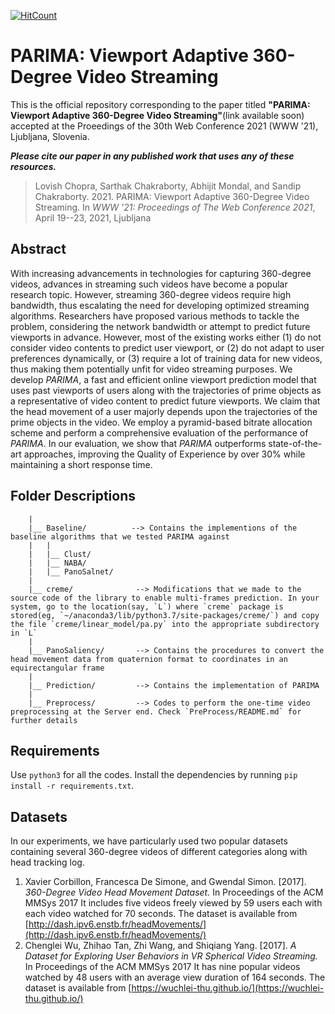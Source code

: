 [![HitCount](http://hits.dwyl.com/sarthak-chakraborty/PARIMA.svg)](http://hits.dwyl.com/sarthak-chakraborty/PARIMA)

# PARIMA: Viewport Adaptive 360-Degree Video Streaming

This is the official repository corresponding to the paper titled **"PARIMA: Viewport Adaptive 360-Degree Video Streaming"**(link available soon) accepted at the Proeedings of the 30th Web Conference 2021 (WWW '21), Ljubljana, Slovenia.

***Please cite our paper in any published work that uses any of these resources.***

> Lovish Chopra, Sarthak Chakraborty, Abhijit Mondal, and Sandip Chakraborty. 2021. PARIMA: Viewport Adaptive 360-Degree Video Streaming. In *WWW '21: Proceedings of The Web Conference 2021*, April 19--23, 2021, Ljubljana


## Abstract

With increasing advancements in technologies for capturing 360-degree videos, advances in streaming such videos have become a popular research topic. However, streaming 360-degree videos require high bandwidth, thus escalating the need for developing optimized streaming algorithms. Researchers have proposed various methods to tackle the problem, considering the network bandwidth or attempt to predict future viewports in advance. However, most of the existing works either (1) do not consider video contents to predict user viewport, or (2) do not adapt to user preferences dynamically, or (3) require a lot of training data for new videos, thus making them potentially unfit for video streaming purposes. We develop *PARIMA*, a fast and efficient online viewport prediction model that uses past viewports of users along with the trajectories of prime objects as a representative of video content to predict future viewports. We claim that the head movement of a user majorly depends upon the trajectories of the prime objects in the video. We employ a pyramid-based bitrate allocation scheme and perform a comprehensive evaluation of the performance of *PARIMA*. In our evaluation, we show that *PARIMA* outperforms state-of-the-art approaches, improving the Quality of Experience by over 30% while maintaining a short response time.


## Folder Descriptions
		
		|
		|__ Baseline/          --> Contains the implementions of the baseline algorithms that we tested PARIMA against
		|   |
		|   |__ Clust/
		|   |__ NABA/
		|   |__ PanoSalnet/
		|
		|__ creme/              --> Modifications that we made to the source code of the library to enable multi-frames prediction. In your system, go to the location(say, `L`) where `creme` package is stored(eg, `~/anaconda3/lib/python3.7/site-packages/creme/`) and copy the file `creme/linear_model/pa.py` into the appropriate subdirectory in `L` 
		|
		|__ PanoSaliency/       --> Contains the procedures to convert the head movement data from quaternion format to coordinates in an equirectangular frame
		|
		|__ Prediction/         --> Contains the implementation of PARIMA
		|
		|__ Preprocess/         --> Codes to perform the one-time video preprocessing at the Server end. Check `PreProcess/README.md` for further details
	

## Requirements

Use `python3` for all the codes. Install the dependencies by running `pip install -r requirements.txt`. 


## Datasets

In our experiments, we have particularly used two popular datasets containing several 360-degree videos of different categories along with head tracking log. 

1. Xavier Corbillon, Francesca De Simone, and Gwendal Simon. [2017]. *360-Degree Video Head Movement Dataset.* In Proceedings of the ACM MMSys 2017 
It includes five videos freely viewed by 59 users each with each video watched for 70 seconds. The dataset is available from [http://dash.ipv6.enstb.fr/headMovements/](http://dash.ipv6.enstb.fr/headMovements/)
2. Chenglei Wu, Zhihao Tan, Zhi Wang, and Shiqiang Yang. [2017]. *A Dataset for Exploring User Behaviors in VR Spherical Video Streaming.* In Proceedings of the ACM MMSys 2017 
It has nine popular videos watched by 48 users with an average view duration of 164 seconds. The dataset is available from [https://wuchlei-thu.github.io/](https://wuchlei-thu.github.io/)



